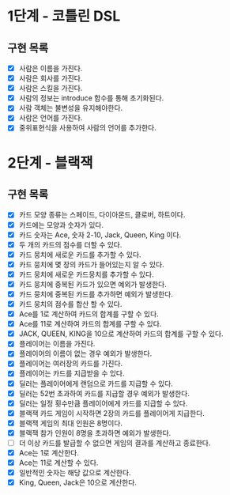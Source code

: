 # 1단계 - 코틀린 DSL

## 구현 목록

- [x] 사람은 이름을 가진다.
- [x] 사람은 회사를 가진다.
- [x] 사람은 스킬을 가진다.
- [x] 사람의 정보는 introduce 함수를 통해 초기화된다.
- [x] 사람 객체는 불변성을 유지해야한다.
- [x] 사람은 언어를 가진다.
- [x] 중위표현식을 사용하여 사람의 언어를 추가한다.

# 2단계 - 블랙잭

## 구현 목록

- [x] 카드 모양 종류는 스페이드, 다이아몬드, 클로버, 하트이다.
- [x] 카드에는 모양과 숫자가 있다.
- [x] 카드 숫자는 Ace, 숫자 2-10, Jack, Queen, King 이다.
- [x] 두 개의 카드의 점수를 더할 수 있다.
- [x] 카드 뭉치에 새로운 카드를 추가할 수 있다.
- [x] 카드 뭉치에 몇 장의 카드가 들어있는지 알 수 있다.
- [x] 카드 뭉치에 새로운 카드뭉치를 추가할 수 있다.
- [x] 카드 뭉치에 중복된 카드가 있으면 예외가 발생한다.
- [x] 카드 뭉치에 중복된 카드를 추가하면 예외가 발생한다.
- [x] 카드 뭉치의 점수를 합산 할 수 있다.
- [x] Ace를 1로 계산하여 카드의 합계를 구할 수 있다.
- [x] Ace를 11로 계산하여 카드의 합계를 구할 수 있다.
- [x] JACK, QUEEN, KING을 10으로 계산하여 카드의 합계를 구할 수 있다.
- [x] 플레이어는 이름을 가진다.
- [x] 플레이어의 이름이 없는 경우 예외가 발생한다.
- [x] 플레이어는 여러장의 카드를 가진다.
- [x] 플레이어는 카드를 지급받을 수 있다.
- [x] 딜러는 플레이어에게 랜덤으로 카드를 지급할 수 있다.
- [x] 딜러는 52번 초과하여 카드를 지급할 경우 예외가 발생한다.
- [x] 딜러는 일정 횟수만큼 플레이어에게 카드를 지급할 수 있다.
- [x] 블랙잭 카드 게임이 시작하면 2장의 카드를 플레이어게 지급한다.
- [x] 블랙잭 게임의 최대 인원은 8명이다.
- [x] 블랙잭 참가 인원이 8명을 초과하면 예외가 발생한다.
- [ ] 더 이상 카드를 발급할 수 없으면 게임의 결과를 계산하고 종료한다.
- [x] Ace는 1로 계산한다.
- [x] Ace는 11로 계산할 수 있다.
- [x] 일반적인 숫자는 해당 값으로 계산한다.
- [x] King, Queen, Jack은 10으로 계산한다.
